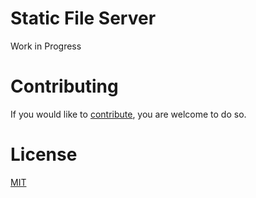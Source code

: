 # Static File Server

Work in Progress

# Contributing

If you would like to [contribute](https://github.com/Mimaaa/backend-listing-assigment/blob/master/CONTRIBUTING.md), you are welcome to do so.

# License

[MIT](https://github.com/Mimaaa/backend-listing-assigment/blob/master/LICENSE.md) 
